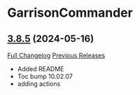# GarrisonCommander

## [3.8.5](https://github.com/alarofrunetotem/GarrisonCommander/tree/3.8.5) (2024-05-16)
[Full Changelog](https://github.com/alarofrunetotem/GarrisonCommander/compare/3.8.2...3.8.5) [Previous Releases](https://github.com/alarofrunetotem/GarrisonCommander/releases)

- Added README  
- Toc bump 10.02.07  
- adding actions  

